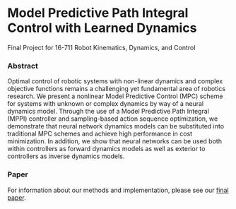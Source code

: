 # Model Predictive Path Integral Control with Learned Dynamics
Final Project for 16-711 Robot Kinematics, Dynamics, and Control

### Abstract
Optimal control of robotic systems with non-linear dynamics and complex objective functions remains a challenging yet fundamental area of robotics research. We present a nonlinear Model Predictive Control (MPC) scheme for systems with unknown or complex dynamics by way of a neural dynamics model. Through the use of a Model Predictive Path Integral (MPPI) controller and sampling-based action sequence optimization, we demonstrate that neural network dynamics models can be substituted into traditional MPC schemes and achieve high performance in cost minimization. In addition, we show that neural networks can be used both within controllers as forward dynamics models as well as exterior to controllers as inverse dynamics models. 

### Paper
For information about our methods and implementation, please see our [final paper](https://github.com/micahreich/mppi-neural-dynamics/blob/main/docs/16_711_final_paper-2.pdf).
